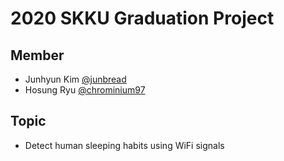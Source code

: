 # 2020 SKKU Graduation Project

## Member

- Junhyun Kim [@junbread](https://github.com/junbread)
- Hosung Ryu [@chrominium97](https://github.com/chrominium97)

## Topic

- Detect human sleeping habits using WiFi signals

